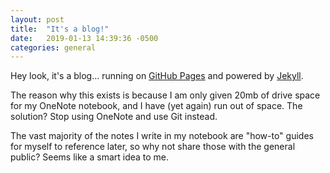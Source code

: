 ```yaml
---
layout: post
title:  "It's a blog!"
date:   2019-01-13 14:39:36 -0500
categories: general
---
```

Hey look, it's a blog... running on [GitHub Pages](https://pages.github.com) and powered by [Jekyll](https://jekyllrb.com).

The reason why this exists is because I am only given 20mb of drive space for my OneNote notebook, and I have (yet again) run out of space.
The solution? Stop using OneNote and use Git instead.

The vast majority of the notes I write in my notebook are "how-to" guides for myself to reference later, so why not share those with the general public? Seems like a smart idea to me.
